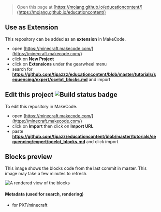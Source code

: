 
> Open this page at [https://mojang.github.io/educationcontent/](https://mojang.github.io/educationcontent/)

## Use as Extension

This repository can be added as an **extension** in MakeCode.

* open [https://minecraft.makecode.com/](https://minecraft.makecode.com/)
* click on **New Project**
* click on **Extensions** under the gearwheel menu
* search for **https://github.com/tipazzz/educationcontent/blob/master/tutorials/sequencing/expert/ocelot_blocks.md** and import

## Edit this project ![Build status badge](https://github.com/tipazzz/educationcontent/blob/master/tutorials/sequencing/expert/ocelot_blocks.md/workflows/MakeCode/badge.svg)

To edit this repository in MakeCode.

* open [https://minecraft.makecode.com/](https://minecraft.makecode.com/)
* click on **Import** then click on **Import URL**
* paste **https://github.com/tipazz/educationcontent/blob/master/tutorials/sequencing/expert/ocelot_blocks.md** and click import

## Blocks preview

This image shows the blocks code from the last commit in master.
This image may take a few minutes to refresh.

![A rendered view of the blocks](https://github.com/tipazzz/educationcontent/blob/master/tutorials/sequencing/expert/ocelot_blocks.md/raw/master/.github/makecode/blocks.png)

#### Metadata (used for search, rendering)

* for PXT/minecraft
<script src="https://makecode.com/gh-pages-embed.js"></script><script>makeCodeRender("{{ site.makecode.home_url }}", "{{ site.github.owner_name }}/{{ site.github.repository_name }}");</script>
